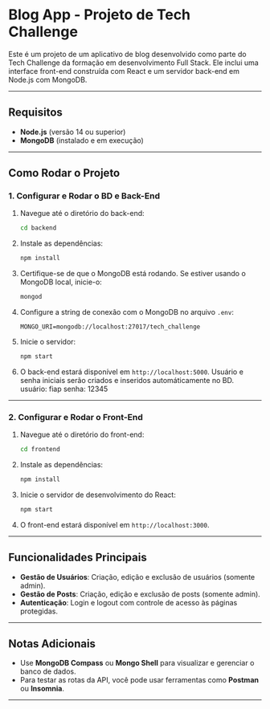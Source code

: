 # Blog App - Projeto de Tech Challenge

Este é um projeto de um aplicativo de blog desenvolvido como parte do Tech Challenge da formação em desenvolvimento Full Stack. Ele inclui uma interface front-end construída com React e um servidor back-end em Node.js com MongoDB.

---

## Requisitos

- **Node.js** (versão 14 ou superior)
- **MongoDB** (instalado e em execução)

---

## Como Rodar o Projeto

### 1. Configurar e Rodar o BD e Back-End

1. Navegue até o diretório do back-end:
   ```bash
   cd backend
   ```
2. Instale as dependências:
   ```bash
   npm install
   ```
3. Certifique-se de que o MongoDB está rodando. Se estiver usando o MongoDB local, inicie-o:
   ```bash
   mongod
   ```
4. Configure a string de conexão com o MongoDB no arquivo `.env`:
   ```
   MONGO_URI=mongodb://localhost:27017/tech_challenge
   ```
5. Inicie o servidor:
   ```bash
   npm start
   ```
6. O back-end estará disponível em `http://localhost:5000`.
   Usuário e senha iniciais serão criados e inseridos automáticamente no BD.
   usuário: fiap
   senha: 12345

---

### 2. Configurar e Rodar o Front-End

1. Navegue até o diretório do front-end:
   ```bash
   cd frontend
   ```
2. Instale as dependências:
   ```bash
   npm install
   ```
3. Inicie o servidor de desenvolvimento do React:
   ```bash
   npm start
   ```
4. O front-end estará disponível em `http://localhost:3000`.

---

## Funcionalidades Principais

- **Gestão de Usuários**: Criação, edição e exclusão de usuários (somente admin).
- **Gestão de Posts**: Criação, edição e exclusão de posts (somente admin).
- **Autenticação**: Login e logout com controle de acesso às páginas protegidas.

---

## Notas Adicionais

- Use **MongoDB Compass** ou **Mongo Shell** para visualizar e gerenciar o banco de dados.
- Para testar as rotas da API, você pode usar ferramentas como **Postman** ou **Insomnia**.

---
